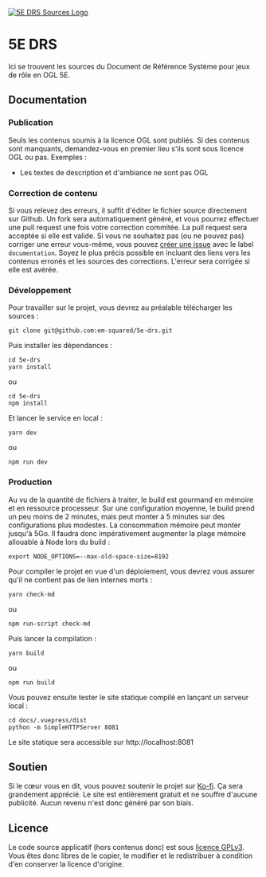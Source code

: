 [![5E DRS Sources Logo](https://github.com/em-squared/5e-drs/blob/master/docs/.vuepress/public/logo.png "5E DRS Sources")](#)

# 5E DRS
Ici se trouvent les sources du Document de Référence Système pour jeux de rôle en OGL 5E.

## Documentation
### Publication
Seuls les contenus soumis à la licence OGL sont publiés. Si des contenus sont manquants, demandez-vous en premier lieu s'ils sont sous licence OGL ou pas.
Exemples :
* Les textes de description et d'ambiance ne sont pas OGL

### Correction de contenu
Si vous relevez des erreurs, il suffit d'éditer le fichier source directement sur Github. Un fork sera automatiquement généré, et vous pourrez effectuer une pull request une fois votre correction commitée. La pull request sera acceptée si elle est valide.
Si vous ne souhaitez pas (ou ne pouvez pas) corriger une erreur vous-même, vous pouvez [créer une issue](https://github.com/em-squared/5e-drs/issues/new) avec le label `documentation`. Soyez le plus précis possible en incluant des liens vers les contenus erronés et les sources des corrections. L'erreur sera corrigée si elle est avérée.

### Développement
Pour travailler sur le projet, vous devrez au préalable télécharger les sources :
```
git clone git@github.com:em-squared/5e-drs.git
```
Puis installer les dépendances :
```
cd 5e-drs
yarn install
```
ou
```
cd 5e-drs
npm install
```
Et lancer le service en local :
```
yarn dev
```
ou
```
npm run dev
```

### Production
Au vu de la quantité de fichiers à traiter, le build est gourmand en mémoire et en ressource processeur. Sur une configuration moyenne, le build prend un peu moins de 2 minutes, mais peut monter à 5 minutes sur des configurations plus modestes. La consommation mémoire peut monter jusqu'à 5Go. Il faudra donc impérativement augmenter la plage mémoire allouable à Node lors du build :
```
export NODE_OPTIONS=--max-old-space-size=8192
```
Pour compiler le projet en vue d'un déploiement, vous devrez vous assurer qu'il ne contient pas de lien internes morts :
```
yarn check-md
```
ou
```
npm run-script check-md
```
Puis lancer la compilation :
```
yarn build
```
ou
```
npm run build
```
Vous pouvez ensuite tester le site statique compilé en lançant un serveur local :
```
cd docs/.vuepress/dist
python -m SimpleHTTPServer 8081
```
Le site statique sera accessible sur http://localhost:8081

## Soutien
Si le cœur vous en dit, vous pouvez soutenir le projet sur [Ko-fi](https://fr.tipeee.com/em-squared/). Ça sera grandement apprécié. Le site est entièrement gratuit et ne souffre d'aucune publicité. Aucun revenu n'est donc généré par son biais.

## Licence
Le code source applicatif (hors contenus donc) est sous [licence GPLv3](https://github.com/em-squared/5e-drs/blob/master/LICENSE). Vous êtes donc libres de le copier, le modifier et le redistribuer à condition d'en conserver la licence d'origine.
